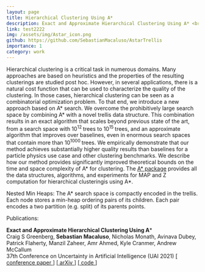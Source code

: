 ```yaml
---
layout: page
title: Hierarchical Clustering Using A*
description: Exact and Approximate Hierarchical Clustering Using A* <br>  More details here
link: test2222 
img: /assets/img/Astar_icon.png
github: https://github.com/SebastianMacaluso/AstarTrellis
importance: 1
category: work
---
```


Hierarchical clustering is a critical task in numerous domains. Many approaches are
based on heuristics and the properties of the resulting clusterings are studied post hoc.
However, in several applications, there is a natural cost function that can be used to
characterize the quality of the clustering. In those cases, hierarchical clustering can be
seen as a combinatorial optimization problem. To that end, we introduce a new approach
based on A* search. We overcome the prohibitively large search space by combining
A* with a novel trellis data structure. This combination results in an exact algorithm
that scales beyond previous state of the art, from a search space with 10<sup>12 </sup> trees to 10<sup>15 </sup>
trees, and an approximate algorithm that improves over baselines, even in enormous
search spaces that contain more than 10<sup>1000 </sup> trees. We empirically demonstrate that our
method achieves substantially higher quality results than baselines for a particle physics
use case and other clustering benchmarks. We describe how our method provides
significantly improved theoretical bounds on the time and space complexity of A* for
clustering. The [<u>A* package</u>](https://github.com/SebastianMacaluso/AstarTrellis)  provides all the data structures, algorithms, and experiments for MAP and Z computation for hierarchical clusteringis using A*.

<div class="row justify-content-sm-center">
        <div class="col-sm-7 mt-3 mt-md-0">
        <img class="img-fluid rounded z-depth-1" src="{{ '/assets/img/Astar_trellis.png' | relative_url }}" alt="" title="example image"/>
    </div>
</div>
<div class="caption">
Nested Min Heaps: The A* search space is compactly encoded in the trellis.
Each node stores a min-heap ordering pairs of its children. Each pair encodes a two partition
(e.g. split) of its parents points.
</div>


Publications: 

**Exact and Approximate Hierarchical Clustering Using A***  
Craig S Greenberg, **Sebastian Macaluso**, Nicholas Monath, Avinava Dubey, Patrick Flaherty, Manzil Zaheer, Amr Ahmed, Kyle Cranmer, Andrew McCallum  
37th Conference on Uncertainty in Artificial Intelligence (UAI 2021) [[<u> conference paper </u>]](https://www.auai.org/uai2021/pdf/uai2021.770.pdf) [[<u> arXiv </u>]](https://arxiv.org/abs/2104.07061) [[<u> code </u>]](https://github.com/SebastianMacaluso/AstarTrellis)  
